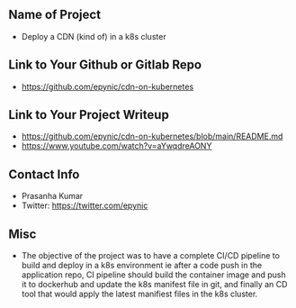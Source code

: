 ## Name of Project 
* Deploy a CDN (kind of) in a k8s cluster  

## Link to Your Github or Gitlab Repo
* https://github.com/epynic/cdn-on-kubernetes

## Link to Your Project Writeup
* https://github.com/epynic/cdn-on-kubernetes/blob/main/README.md
* https://www.youtube.com/watch?v=aYwqdreAONY

## Contact Info
* Prasanha Kumar
* Twitter: https://twitter.com/epynic

## Misc 
* The objective of the project was to have a complete CI/CD pipeline to build and deploy in a k8s environment ie after a code push in the application repo, CI pipeline should build the container image and push it to dockerhub and update the k8s manifest file in git, and finally an CD tool that would apply the latest manifiest files in the k8s cluster.


